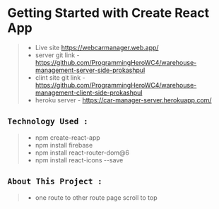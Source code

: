 # Getting Started with Create React App

> - Live site https://webcarmanager.web.app/
> - server git link - https://github.com/ProgrammingHeroWC4/warehouse-management-server-side-prokashpul
> - clint site git link - https://github.com/ProgrammingHeroWC4/warehouse-management-client-side-prokashpul
> - heroku server - https://car-manager-server.herokuapp.com/

## `Technology Used :`

> - npm create-react-app
> - npm install firebase
> - npm install react-router-dom@6
> - npm install react-icons --save

## `About This Project :`

> - one route to other route page scroll to top
